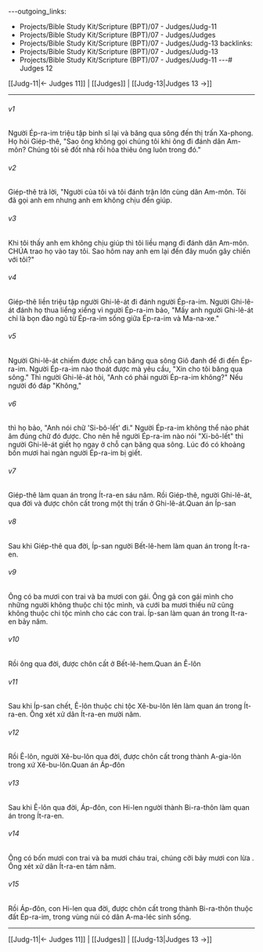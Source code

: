 ---outgoing_links:
  - Projects/Bible Study Kit/Scripture (BPT)/07 - Judges/Judg-11
  - Projects/Bible Study Kit/Scripture (BPT)/07 - Judges/Judges
  - Projects/Bible Study Kit/Scripture (BPT)/07 - Judges/Judg-13
backlinks:
  - Projects/Bible Study Kit/Scripture (BPT)/07 - Judges/Judg-13
  - Projects/Bible Study Kit/Scripture (BPT)/07 - Judges/Judg-11
---# Judges 12

[[Judg-11|← Judges 11]] | [[Judges]] | [[Judg-13|Judges 13 →]]
***



###### v1 
Người Ép-ra-im triệu tập binh sĩ lại và băng qua sông đến thị trấn Xa-phong. Họ hỏi Giép-thê, "Sao ông không gọi chúng tôi khi ông đi đánh dân Am-môn? Chúng tôi sẽ đốt nhà rồi hỏa thiêu ông luôn trong đó." 

###### v2 
Giép-thê trả lời, "Người của tôi và tôi đánh trận lớn cùng dân Am-môn. Tôi đã gọi anh em nhưng anh em không chịu đến giúp. 

###### v3 
Khi tôi thấy anh em không chịu giúp thì tôi liều mạng đi đánh dân Am-môn. CHÚA trao họ vào tay tôi. Sao hôm nay anh em lại đến đây muốn gây chiến với tôi?" 

###### v4 
Giép-thê liền triệu tập người Ghi-lê-át đi đánh người Ép-ra-im. Người Ghi-lê-át đánh họ thua liểng xiểng vì người Ép-ra-im bảo, "Mấy anh người Ghi-lê-át chỉ là bọn đào ngũ từ Ép-ra-im sống giữa Ép-ra-im và Ma-na-xe." 

###### v5 
Người Ghi-lê-át chiếm được chỗ cạn băng qua sông Giô đanh để đi đến Ép-ra-im. Người Ép-ra-im nào thoát được mà yêu cầu, "Xin cho tôi băng qua sông." Thì người Ghi-lê-át hỏi, "Anh có phải người Ép-ra-im không?" Nếu người đó đáp "Không," 

###### v6 
thì họ bảo, "Anh nói chữ 'Si-bô-lết' đi." Người Ép-ra-im không thể nào phát âm đúng chữ đó được. Cho nên hễ người Ép-ra-im nào nói "Xi-bô-lết" thì người Ghi-lê-át giết họ ngay ở chỗ cạn băng qua sông. Lúc đó có khoảng bốn mươi hai ngàn người Ép-ra-im bị giết. 

###### v7 
Giép-thê làm quan án trong Ít-ra-en sáu năm. Rồi Giép-thê, người Ghi-lê-át, qua đời và được chôn cất trong một thị trấn ở Ghi-lê-át.Quan án Íp-san 

###### v8 
Sau khi Giép-thê qua đời, Íp-san người Bết-lê-hem làm quan án trong Ít-ra-en. 

###### v9 
Ông có ba mươi con trai và ba mươi con gái. Ông gả con gái mình cho những người không thuộc chi tộc mình, và cưới ba mươi thiếu nữ cũng không thuộc chi tộc mình cho các con trai. Íp-san làm quan án trong Ít-ra-en bảy năm. 

###### v10 
Rồi ông qua đời, được chôn cất ở Bết-lê-hem.Quan án Ê-lôn 

###### v11 
Sau khi Íp-san chết, Ê-lôn thuộc chi tộc Xê-bu-lôn lên làm quan án trong Ít-ra-en. Ông xét xử dân Ít-ra-en mười năm. 

###### v12 
Rồi Ê-lôn, người Xê-bu-lôn qua đời, được chôn cất trong thành A-gia-lôn trong xứ Xê-bu-lôn.Quan án Áp-đôn 

###### v13 
Sau khi Ê-lôn qua đời, Áp-đôn, con Hi-len người thành Bi-ra-thôn làm quan án trong Ít-ra-en. 

###### v14 
Ông có bốn mươi con trai và ba mươi cháu trai, chúng cỡi bảy mươi con lừa . Ông xét xử dân Ít-ra-en tám năm. 

###### v15 
Rồi Áp-đôn, con Hi-len qua đời, được chôn cất trong thành Bi-ra-thôn thuộc đất Ép-ra-im, trong vùng núi có dân A-ma-léc sinh sống.

***
[[Judg-11|← Judges 11]] | [[Judges]] | [[Judg-13|Judges 13 →]]
